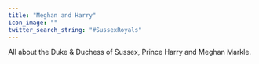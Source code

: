 ```yaml
---
title: "Meghan and Harry"
icon_image: ""
twitter_search_string: "#SussexRoyals"
---
```

All about the Duke & Duchess of Sussex, Prince Harry and Meghan Markle.
